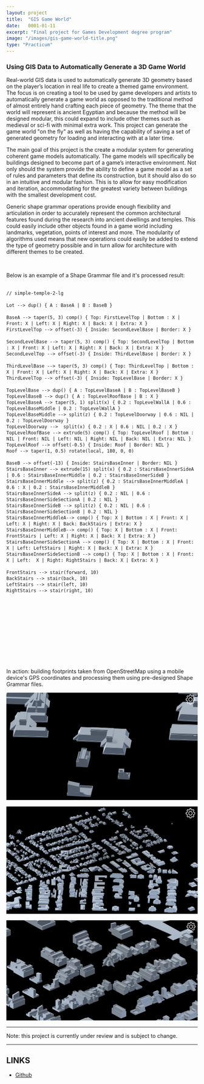 ```yaml
---
layout: project
title:  "GIS Game World"
date:   0001-01-11
excerpt: "Final project for Games Development degree program"
image: "/images/gis-game-world-title.png"
type: "Practicum"
---
```


### Using GIS Data to Automatically Generate a 3D Game World
<div class="box">
  <p>
    Real-world GIS data is used to automatically generate 3D geometry based on the player’s location in real life to create a themed game environment. The focus is on creating a tool to be used by game developers and artists to automatically generate a game world as opposed to the traditional method of almost entirely hand crafting each piece of geometry. The theme that the world will represent is ancient Egyptian and because the method will be designed modular, this could expand to include other themes such as medieval or sci-fi with minimal extra work. This project can generate the game world "on the fly" as well as having the capability of saving a set of generated geometry for loading and interacting with at a later time.
  </p>
  <p>
    The main goal of this project is the create a modular system for generating coherent game models automatically. The game models will specifically be buildings designed to become part of a game’s interactive environment. Not only should the system provide the ability to define a game model as a set of rules and parameters that define its construction, but it should also do so in an intuitive and modular fashion. This is to allow for easy modification and iteration, accommodating for the greatest variety between buildings with the smallest development cost.
  </p>

  <p>
    Generic shape grammar operations provide enough flexibility and articulation in order to accurately represent the common architectural features found during the research into ancient dwellings and temples. This could easily include other objects found in a game world including landmarks, vegetation, points of interest and more. The modularity of algorithms used means that new operations could easily be added to extend the type of geometry possible and in turn allow for architecture with different themes to be created. 
  </p>
</div>

<br/>

<div class="box">
  <p>
    Below is an example of a Shape Grammar file and it's processed result:
  </p>
</div>

<pre>
  <code>
// simple-temple-2-lg

Lot --> dup() { A : BaseA | B : BaseB }

BaseA --> taper(5, 3) comp() { Top: FirstLevelTop | Bottom : X | Front: X | Left: X | Right: X | Back: X | Extra: X }
FirstLevelTop --> offset(-3) { Inside: SecondLevelBase | Border: X }

SecondLevelBase --> taper(5, 3) comp() { Top: SecondLevelTop | Bottom : X | Front: X | Left: X | Right: X | Back: X | Extra: X }
SecondLevelTop --> offset(-3) { Inside: ThirdLevelBase | Border: X }

ThirdLevelBase --> taper(5, 3) comp() { Top: ThirdLevelTop | Bottom : X | Front: X | Left: X | Right: X | Back: X | Extra: X }
ThirdLevelTop --> offset(-3) { Inside: TopLevelBase | Border: X }

TopLevelBase --> dup() { A : TopLevelBaseA | B : TopLevelBaseB }
TopLevelBaseB --> dup() { A : TopLevelRoofBase | B : X }
TopLevelBaseA --> taper(5, 1) split(x) { 0.2 : TopLevelWallA | 0.6 : TopLevelBaseMiddle | 0.2 : TopLevelWallA }
TopLevelBaseMiddle --> split(z) { 0.2 : TopLevelDoorway | 0.6 : NIL | 0.2 : TopLevelDoorway }
TopLevelDoorway -->  split(x) { 0.2 : X | 0.6 : NIL | 0.2 : X }
TopLevelRoofBase --> extrude(5) comp() { Top: TopLevelRoof | Bottom : NIL | Front: NIL | Left: NIL | Right: NIL | Back: NIL | Extra: NIL }
TopLevelRoof --> offset(-0.5) { Inside: Roof | Border: NIL }
Roof --> taper(1, 0.5) rotate(local, 180, 0, 0)

BaseB --> offset(-13) { Inside: StairsBaseInner | Border: NIL }
StairsBaseInner --> extrude(15) split(x) { 0.2 : StairsBaseInnerSideA | 0.6 : StairsBaseInnerMiddle | 0.2 : StairsBaseInnerSideB }
StairsBaseInnerMiddle --> split(z) { 0.2 : StairsBaseInnerMiddleA | 0.6 : X | 0.2 : StairsBaseInnerMiddleB }
StairsBaseInnerSideA --> split(z) { 0.2 : NIL | 0.6 : StairsBaseInnerSideSectionA | 0.2 : NIL }
StairsBaseInnerSideB --> split(z) { 0.2 : NIL | 0.6 : StairsBaseInnerSideSectionB | 0.2 : NIL }
StairsBaseInnerMiddleA--> comp() { Top: X | Bottom : X | Front: X | Left: X | Right: X | Back: BackStairs | Extra: X }
StairsBaseInnerMiddleB--> comp() { Top: X | Bottom : X | Front: FrontStairs | Left: X | Right: X | Back: X | Extra: X }
StairsBaseInnerSideSectionA --> comp() { Top: X | Bottom : X | Front: X | Left: LeftStairs | Right: X | Back: X | Extra: X }
StairsBaseInnerSideSectionB --> comp() { Top: X | Bottom : X | Front: X | Left:  X | Right: RightStairs | Back: X | Extra: X }

FrontStairs --> stair(forward, 10)
BackStairs --> stair(back, 10)
LeftStairs --> stair(left, 10)
RightStairs --> stair(right, 10)
  </code>
</pre>

<!--<span class="image fit"><a href="/images/6_Control-Building_simple-temple-2-lg.png" target="_blank"><img src="/images/6_Control-Building_simple-temple-2-lg.png" alt=""></a></span>-->

<div class="box alt">
  <div class="row 50% uniform">
    <div class="4u"><span class="image fit"><a href="{{ "/images/building-1.png" | absolute_url }}" target="_blank"><img src="{{ "/images/building-1.png" | absolute_url }}" alt="" /></a></span></div>
    <div class="4u"><span class="image fit"><a href="{{ "/images/building-2.png" | absolute_url }}" target="_blank"><img src="{{ "/images/building-2.png" | absolute_url }}" alt="" /></a></span></div>
    <div class="4u$"><span class="image fit"><a href="{{ "/images/building-3.png" | absolute_url }}" target="_blank"><img src="{{ "/images/building-3.png" | absolute_url }}" alt="" /></a></span></div>
    <!-- Break -->
    <div class="4u"><span class="image fit"><a href="{{ "/images/building-4.png" | absolute_url }}" target="_blank"><img src="{{ "/images/building-4.png" | absolute_url }}" alt="" /></a></span></div>
    <div class="4u"><span class="image fit"><a href="{{ "/images/building-5.png" | absolute_url }}" target="_blank"><img src="{{ "/images/building-5.png" | absolute_url }}" alt="" /></a></span></div>
    <div class="4u$"><span class="image fit"><a href="{{ "/images/building-6.png" | absolute_url }}" target="_blank"><img src="{{ "/images/building-6.png" | absolute_url }}" alt="" /></a></span></div>
    <!-- Break -->
    <div class="4u"><span class="image fit"><a href="{{ "/images/building-7.png" | absolute_url }}" target="_blank"><img src="{{ "/images/building-7.png" | absolute_url }}" alt="" /></a></span></div>
    <div class="4u"><span class="image fit"><a href="{{ "/images/building-8.png" | absolute_url }}" target="_blank"><img src="{{ "/images/building-8.png" | absolute_url }}" alt="" /></a></span></div>
   <!-- <div class="4u$"><span class="image fit"><img src="{{ "/images/building-1.png" | absolute_url }}" alt="" /></span></div>-->
  </div>
</div>

<br/>

<div class="box">
  <p>
    In action: building footprints taken from OpenStreetMap using a mobile device's GPS coordinates and processing them using pre-designed Shape Grammar files.
  </p>
</div>
<span class="image fit"><a href="/images/game-scene-1.png" target="_blank"><img src="/images/game-scene-1.png" alt=""></a></span>

<span class="image fit"><a href="/images/game-scene-2.png" target="_blank"><img src="/images/game-scene-2.png" alt=""></a></span>

<span class="image fit"><a href="/images/game-scene-3.png" target="_blank"><img src="/images/game-scene-3.png" alt=""></a></span>

<hr/>
<p class="textcenter">Note: this project is currently under review and is subject to change.</p>
<hr/>

<h2>LINKS</h2>

<ul class="actions fit">
  <li><a href="https://github.com/rdieno/gisgameworld" target="_blank" class="button fit icon fa-github largefont">Github</a></li> 
</ul>